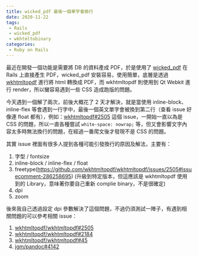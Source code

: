 ```yaml
---
title: wicked_pdf 最後一個單字會換行
date: 2020-11-22
tags:
 - Rails
 - wicked_pdf
 - wkhtmltobinary
categories: 
 - Ruby on Rails
---
```


最近在開發一個功能是需要將 DB 的資料產成 PDF，於是使用了 [wicked_pdf](https://github.com/mileszs/wicked_pdf) 在 Rails 上直接產生 PDF，wicked_pdf 安裝容易，使用簡單，底層是透過 [wkhtmltopdf](https://github.com/wkhtmltopdf/wkhtmltopdf) 進行將 html 轉換成 PDF，而 wkhtmltopdf 則使用到 Qt Webkit 進行 render，所以蠻容易遇到一些 CSS 造成跑版的問題。

今天遇到一個解了兩次，前後大概花了 2 天才解決，就是當使用 inline-block、inline-flex 等會遇到一行字中，最後一個英文單字會被換到第二行（查看 issue 好像連 float 都有），例如：[wkhtmltopdf#2505](https://github.com/wkhtmltopdf/wkhtmltopdf/issues/2505) 這個 issue，一開始一直以為是 CSS 的問題，所以一直各種嘗試 `white-space: nowrap;` 等，但又會影響文字內容太多時無法換行的問題，在經過一番爬文後才發現不是 CSS 的問題。

其實 issue 裡面有很多人提到各種可能引發換行的原因及解法，主要有：

1. 字型 / fontsize
2. inline-block / inline-flex / float
3. freetype(https://github.com/wkhtmltopdf/wkhtmltopdf/issues/2505#issuecomment-286258695) (升級到特定版本，但這應該是 wkhtmltopdf 使用到的 Library，意味著你要自己重新 complie binary，不是很確定)
4. dpi
5. zoom

後來我自己透過設定 dpi 參數解決了這個問題，不過仍須測試一陣子，有遇到相關問題的可以參考相關 issue：
1. [wkhtmltopdf/wkhtmltopdf#2505](https://github.com/wkhtmltopdf/wkhtmltopdf/issues/2505)
2. [wkhtmltopdf/wkhtmltopdf#2184](https://github.com/wkhtmltopdf/wkhtmltopdf/issues/2184)
3. [wkhtmltopdf/wkhtmltopdf#45](https://github.com/wkhtmltopdf/wkhtmltopdf/issues/45)
4. [jgm/pandoc#4142](https://github.com/jgm/pandoc/issues/4142)
